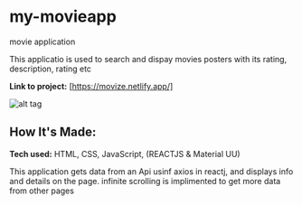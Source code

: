 # my-movieapp
movie application

This applicatio is used to search and dispay movies posters with its rating, description, rating etc

**Link to project:** [https://movize.netlify.app/]

![alt tag](http://placecorgi.com/1200/650)

## How It's Made:

**Tech used:** HTML, CSS, JavaScript, (REACTJS & Material UU)

This application gets data from an Api usinf axios in reactj, and displays info and details on the page. infinite scrolling is implimented to get more data from other pages



